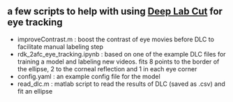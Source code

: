 ## a few scripts to help with using [Deep Lab Cut](https://github.com/DeepLabCut/DeepLabCut) for eye tracking

- improveContrast.m : boost the contrast of eye movies before DLC to facilitate manual labeling step 
- rdk_2afc_eye_tracking.ipynb : based on one of the example DLC files for training a model and labeling new videos. 
  fits 8 points to the border of the ellipse, 2 to the corneal reflection and 1 in each eye corner
- config.yaml : an example config file for the model
- read_dlc.m : matlab script to read the results of DLC (saved as .csv) and fit an ellipse
